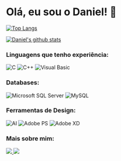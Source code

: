 <h1 align="left">Olá, eu sou o Daniel! 🌱</h1>

[![Top Langs](https://github-readme-stats.vercel.app/api/top-langs/?username=d-sabino&langs_count=8&hide=ruby,shell&layout=compact&hide_border=true&bg_color=00000000&text_color=currentColor)](https://github.com/anuraghazra/github-readme-stats)


[![Daniel's github stats](https://github-readme-stats.anuraghazra1.vercel.app/api?username=d-sabino&show_icons=true&count_private=true&hide_border=true&bg_color=00000000&text_color=currentColor)](https://github.com/anuraghazra/github-readme-stats)


<!--
<h3 align="left">Aprendendo:</h3>
<p align="left">
  <img alt="C#" src="https://img.shields.io/badge/c%23-%23239120.svg?style=for-the-badge&logo=c-sharp&logoColor=white"/>
  <img alt="Dart" src="https://img.shields.io/badge/dart-%230175C2.svg?style=for-the-badge&logo=dart&logoColor=white"/>
  <img alt="Flutter" src="https://img.shields.io/badge/Flutter-%2302569B.svg?style=for-the-badge&logo=Flutter&logoColor=white"/>
  <!--
  <img alt="CSS3" src="(https://img.shields.io/badge/css3-%231572B6.svg?style=for-the-badge&logo=css3&logoColor=white"/>
  -->
  <!--
<h3 align="left">Frameworks e Bibliotecas:</h3>
<p align="left">
  <img alt="Flutter" src="https://img.shields.io/badge/Flutter-%2302569B.svg?style=for-the-badge&logo=Flutter&logoColor=white"/>
  <img alt="Node" src="https://img.shields.io/badge/node.js-6DA55F?style=for-the-badge&logo=node.js&logoColor=white"/>
  <img alt="React" src="https://img.shields.io/badge/react-%2320232a.svg?style=for-the-badge&logo=react&logoColor=%2361DAFB"/>
</p>

  
  <img alt="Node" src="https://img.shields.io/badge/node.js-6DA55F?style=for-the-badge&logo=node.js&logoColor=white"/>
  <img alt="React" src="https://img.shields.io/badge/react-%2320232a.svg?style=for-the-badge&logo=react&logoColor=%2361DAFB"/>
  
  <!--
  <img alt="HTML5" src="https://img.shields.io/badge/html5-%23E34F26.svg?style=for-the-badge&logo=html5&logoColor=white"/>
  <img alt="JAVASCRIPT" src="https://img.shields.io/badge/javascript-%23323330.svg?style=for-the-badge&logo=javascript&logoColor=%23F7DF1E"/>
  <img alt="Kotlin" src="https://img.shields.io/badge/kotlin-%230095D5.svg?style=for-the-badge&logo=kotlin&logoColor=white"/>
  
  <img alt="React N" src="https://img.shields.io/badge/react_native-%2320232a.svg?style=for-the-badge&logo=react&logoColor=%2361DAFB"/>
</p>
-->
<h3 align="left">Linguagens que tenho experiência:</h3>
<p align="left">
  <img alt="C" src="https://img.shields.io/badge/C-00599C?style=for-the-badge&logo=c&logoColor=white"/>
  <img alt="C++" src="https://img.shields.io/badge/C%2B%2B-00599C?style=for-the-badge&logo=c%2B%2B&logoColor=white"/>
  <img alt="Visual Basic" src="https://img.shields.io/badge/Visual%20Basic-5C2D91.svg?style=for-the-badge&logo=visual-basic&logoColor=white"/>
</p>



<h3 align="left">Databases:</h3>
<p align="left">
  <img alt="Microsoft SQL Server" src="https://img.shields.io/badge/Microsoft%20SQL%20Sever-CC2927?style=for-the-badge&logo=microsoft%20sql%20server&logoColor=white"/>
  <img alt="MySQL" src="https://img.shields.io/badge/mysql-%2300f.svg?style=for-the-badge&logo=mysql&logoColor=white"/>
</p>

<h3 align="left">Ferramentas de Design:</h3>
<p align="left">
  <img alt="AI" src="https://img.shields.io/badge/adobe%20illustrator-%23FF9A00.svg?style=for-the-badge&logo=adobe-illustrator&logoColor=white"/>
  <img alt="Adobe PS" src="https://img.shields.io/badge/adobe%20photoshop-%2331A8FF.svg?style=for-the-badge&logo=adobe-photoshop&logoColor=white"/>
  <img alt="Adobe XD" src="https://img.shields.io/badge/Adobe%20XD-470137?style=for-the-badge&logo=Adobe%20XD&logoColor=#FF61F6"/>
</p>

<h3 align="left">Mais sobre mim:</h3>
  <a href="https://www.behance.net/apenas_img">
    <img src = "https://img.shields.io/badge/Behance-1769ff?style=for-the-badge&logo=behance&logoColor=white" />
  </a>

  <a href="https://www.linkedin.com/in/daniel-sabino/">
    <img src = "https://img.shields.io/badge/-LinkedIn-%230077B5?style=for-the-badge&logo=linkedin&logoColor=white" target = "_ blank "/>
  </a>
</p>

<br></br>

<!--
<p>
  <img align="center" src="https://github-readme-stats.vercel.app/api/top-langs?username=d-sabino&show_icons=true&locale=en&layout=compact&theme=radical" alt="d-sabino" />
</p>
-->

<!--
![TOP-LANGS](https://github-readme-stats.vercel.app/api/top-langs/?username=d-sabino&count_private=true&theme=prussian&hide=html,css,javascript,php&langs_count=9&hide_border=true&bg_color=00000000&exclude_repo=android-studio-settings,intellij-idea-settings,pycharm-settings,webstorm-settings,rider-settings,clion-settings,php-storm-settings,ecommerce,cursophp7-dao)
-->

